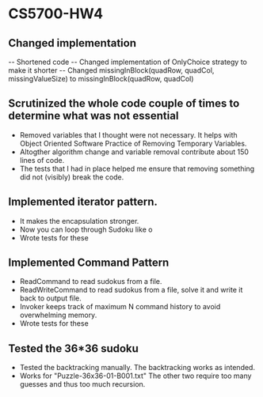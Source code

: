 # CS5700-HW4

## Changed implementation
-- Shortened code
-- Changed implementation of OnlyChoice strategy to make it shorter
-- Changed missingInBlock(quadRow, quadCol, missingValueSize) to missingInBlock(quadRow, quadCol)

## Scrutinized the whole code couple of times to determine what was not essential
- Removed variables that I thought were not necessary. It helps with Object Oriented Software Practice of Removing Temporary Variables.
- Altogther algorithm change and variable removal contribute about 150 lines of code.
- The tests that I had in place helped me ensure that removing something did not (visibly) break the code.

## Implemented iterator pattern.
- It makes the encapsulation stronger.
- Now you can loop through Sudoku like o
- Wrote tests for these

## Implemented Command Pattern
- ReadCommand to read sudokus from a file.
- ReadWriteCommand to read sudokus from a file, solve it and write it back to output file.
- Invoker keeps track of maximum N command history to avoid overwhelming memory.
- Wrote tests for these

## Tested the 36*36 sudoku
- Tested the backtracking manually. The backtracking works as intended.
- Works for "Puzzle-36x36-01-B001.txt" The other two require too many guesses and thus too much recursion. 
